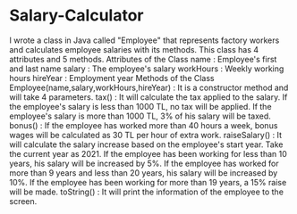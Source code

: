 # Salary-Calculator
I wrote a class in Java called "Employee" that represents factory workers and calculates employee salaries with its methods. This class has 4 attributes and 5 methods.
Attributes of the Class
name : Employee's first and last name 
salary : The employee's salary 
workHours : Weekly working hours 
hireYear : Employment year Methods of the Class  
Employee(name,salary,workHours,hireYear) : It is a constructor method and will take 4 parameters. 
tax() : It will calculate the tax applied to the salary.
If the employee's salary is less than 1000 TL, no tax will be applied. If the employee's salary is more than 1000 TL, 3% of his salary will be taxed. 
bonus() : If the employee has worked more than 40 hours a week, bonus wages will be calculated as 30 TL per hour of extra work. 
raiseSalary() : It will calculate the salary increase based on the employee's start year. Take the current year as 2021. If the employee has been working for less than 10 years, his salary will be increased by 5%. If the employee has worked for more than 9 years and less than 20 years, his salary will be increased by 10%. If the employee has been working for more than 19 years, a 15% raise will be made. 
toString() : It will print the information of the employee to the screen.
